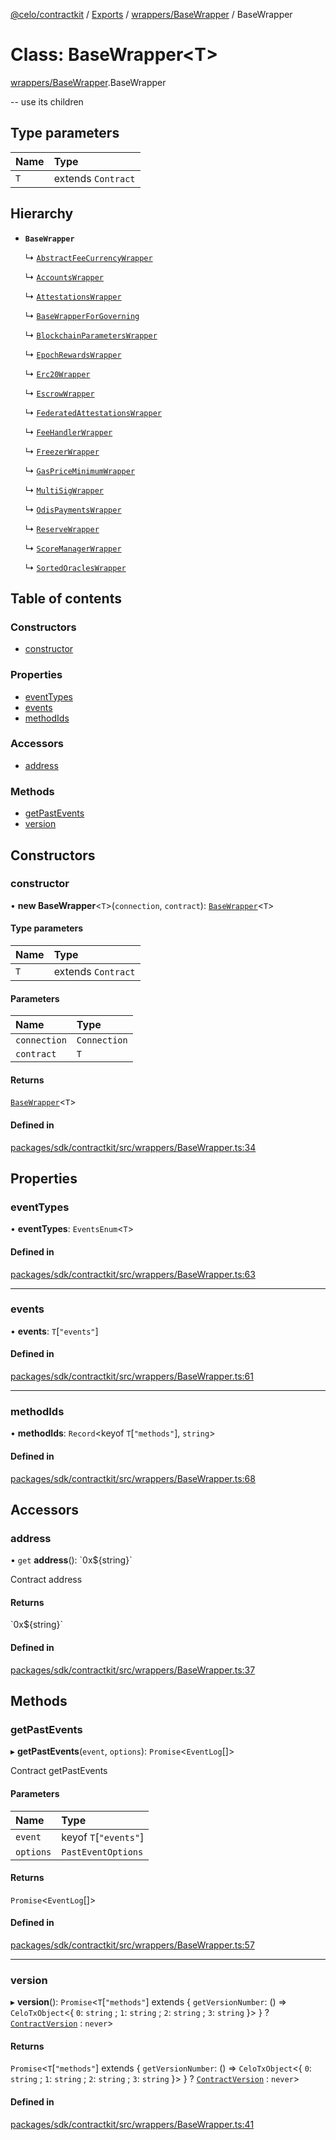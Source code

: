 [@celo/contractkit](../README.md) / [Exports](../modules.md) / [wrappers/BaseWrapper](../modules/wrappers_BaseWrapper.md) / BaseWrapper

# Class: BaseWrapper\<T\>

[wrappers/BaseWrapper](../modules/wrappers_BaseWrapper.md).BaseWrapper

-- use its children

## Type parameters

| Name | Type |
| :------ | :------ |
| `T` | extends `Contract` |

## Hierarchy

- **`BaseWrapper`**

  ↳ [`AbstractFeeCurrencyWrapper`](wrappers_AbstractFeeCurrencyWrapper.AbstractFeeCurrencyWrapper.md)

  ↳ [`AccountsWrapper`](wrappers_Accounts.AccountsWrapper.md)

  ↳ [`AttestationsWrapper`](wrappers_Attestations.AttestationsWrapper.md)

  ↳ [`BaseWrapperForGoverning`](wrappers_BaseWrapperForGoverning.BaseWrapperForGoverning.md)

  ↳ [`BlockchainParametersWrapper`](wrappers_BlockchainParameters.BlockchainParametersWrapper.md)

  ↳ [`EpochRewardsWrapper`](wrappers_EpochRewards.EpochRewardsWrapper.md)

  ↳ [`Erc20Wrapper`](wrappers_Erc20Wrapper.Erc20Wrapper.md)

  ↳ [`EscrowWrapper`](wrappers_Escrow.EscrowWrapper.md)

  ↳ [`FederatedAttestationsWrapper`](wrappers_FederatedAttestations.FederatedAttestationsWrapper.md)

  ↳ [`FeeHandlerWrapper`](wrappers_FeeHandler.FeeHandlerWrapper.md)

  ↳ [`FreezerWrapper`](wrappers_Freezer.FreezerWrapper.md)

  ↳ [`GasPriceMinimumWrapper`](wrappers_GasPriceMinimum.GasPriceMinimumWrapper.md)

  ↳ [`MultiSigWrapper`](wrappers_MultiSig.MultiSigWrapper.md)

  ↳ [`OdisPaymentsWrapper`](wrappers_OdisPayments.OdisPaymentsWrapper.md)

  ↳ [`ReserveWrapper`](wrappers_Reserve.ReserveWrapper.md)

  ↳ [`ScoreManagerWrapper`](wrappers_ScoreManager.ScoreManagerWrapper.md)

  ↳ [`SortedOraclesWrapper`](wrappers_SortedOracles.SortedOraclesWrapper.md)

## Table of contents

### Constructors

- [constructor](wrappers_BaseWrapper.BaseWrapper.md#constructor)

### Properties

- [eventTypes](wrappers_BaseWrapper.BaseWrapper.md#eventtypes)
- [events](wrappers_BaseWrapper.BaseWrapper.md#events)
- [methodIds](wrappers_BaseWrapper.BaseWrapper.md#methodids)

### Accessors

- [address](wrappers_BaseWrapper.BaseWrapper.md#address)

### Methods

- [getPastEvents](wrappers_BaseWrapper.BaseWrapper.md#getpastevents)
- [version](wrappers_BaseWrapper.BaseWrapper.md#version)

## Constructors

### constructor

• **new BaseWrapper**\<`T`\>(`connection`, `contract`): [`BaseWrapper`](wrappers_BaseWrapper.BaseWrapper.md)\<`T`\>

#### Type parameters

| Name | Type |
| :------ | :------ |
| `T` | extends `Contract` |

#### Parameters

| Name | Type |
| :------ | :------ |
| `connection` | `Connection` |
| `contract` | `T` |

#### Returns

[`BaseWrapper`](wrappers_BaseWrapper.BaseWrapper.md)\<`T`\>

#### Defined in

[packages/sdk/contractkit/src/wrappers/BaseWrapper.ts:34](https://github.com/celo-org/developer-tooling/blob/master/packages/sdk/contractkit/src/wrappers/BaseWrapper.ts#L34)

## Properties

### eventTypes

• **eventTypes**: `EventsEnum`\<`T`\>

#### Defined in

[packages/sdk/contractkit/src/wrappers/BaseWrapper.ts:63](https://github.com/celo-org/developer-tooling/blob/master/packages/sdk/contractkit/src/wrappers/BaseWrapper.ts#L63)

___

### events

• **events**: `T`[``"events"``]

#### Defined in

[packages/sdk/contractkit/src/wrappers/BaseWrapper.ts:61](https://github.com/celo-org/developer-tooling/blob/master/packages/sdk/contractkit/src/wrappers/BaseWrapper.ts#L61)

___

### methodIds

• **methodIds**: `Record`\<keyof `T`[``"methods"``], `string`\>

#### Defined in

[packages/sdk/contractkit/src/wrappers/BaseWrapper.ts:68](https://github.com/celo-org/developer-tooling/blob/master/packages/sdk/contractkit/src/wrappers/BaseWrapper.ts#L68)

## Accessors

### address

• `get` **address**(): \`0x$\{string}\`

Contract address

#### Returns

\`0x$\{string}\`

#### Defined in

[packages/sdk/contractkit/src/wrappers/BaseWrapper.ts:37](https://github.com/celo-org/developer-tooling/blob/master/packages/sdk/contractkit/src/wrappers/BaseWrapper.ts#L37)

## Methods

### getPastEvents

▸ **getPastEvents**(`event`, `options`): `Promise`\<`EventLog`[]\>

Contract getPastEvents

#### Parameters

| Name | Type |
| :------ | :------ |
| `event` | keyof `T`[``"events"``] |
| `options` | `PastEventOptions` |

#### Returns

`Promise`\<`EventLog`[]\>

#### Defined in

[packages/sdk/contractkit/src/wrappers/BaseWrapper.ts:57](https://github.com/celo-org/developer-tooling/blob/master/packages/sdk/contractkit/src/wrappers/BaseWrapper.ts#L57)

___

### version

▸ **version**(): `Promise`\<`T`[``"methods"``] extends \{ `getVersionNumber`: () => `CeloTxObject`\<\{ `0`: `string` ; `1`: `string` ; `2`: `string` ; `3`: `string`  }\>  } ? [`ContractVersion`](versions.ContractVersion.md) : `never`\>

#### Returns

`Promise`\<`T`[``"methods"``] extends \{ `getVersionNumber`: () => `CeloTxObject`\<\{ `0`: `string` ; `1`: `string` ; `2`: `string` ; `3`: `string`  }\>  } ? [`ContractVersion`](versions.ContractVersion.md) : `never`\>

#### Defined in

[packages/sdk/contractkit/src/wrappers/BaseWrapper.ts:41](https://github.com/celo-org/developer-tooling/blob/master/packages/sdk/contractkit/src/wrappers/BaseWrapper.ts#L41)
